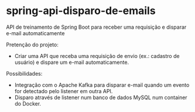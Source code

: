 # spring-api-disparo-de-emails
API de treinamento de Spring Boot para receber uma requisição e disparar e-mail automaticamente

Pretenção do projeto:
- Criar uma API que receba uma requisição de envio (ex.: cadastro de usuário) e dispare um e-mail automaticamente.

Possibilidades:
- Integração com o Apache Kafka para disparar e-mail quando um evento for detectado pelo listener em outra API.
- Disparo através de listener num banco de dados MySQL num container do Docker.
